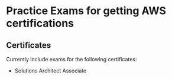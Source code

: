 # Practice Exams for getting AWS certifications

## Certificates

Currently include exams for the following certificates:
- Solutions Architect Associate